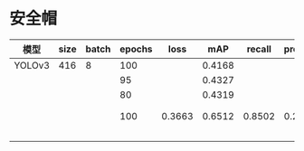 # 安全帽



| 模型   | size | batch | epochs | loss   | mAP    | recall | precision | f1     | 备注       |
| ------ | ---- | ----- | ------ | ------ | ------ | ------ | --------- | ------ | ---------- |
| YOLOv3 | 416  | 8     | 100    |        | 0.4168 |        |           |        |            |
|        |      |       | 95     |        | 0.4327 |        |           |        |            |
|        |      |       | 80     |        | 0.4319 |        |           |        |            |
|        |      |       | 100    | 0.3663 | 0.6512 | 0.8502 | 0.2413    | 0.3741 | 修改config |
|        |      |       |        |        |        |        |           |        |            |
|        |      |       |        |        |        |        |           |        |            |
|        |      |       |        |        |        |        |           |        |            |


